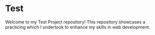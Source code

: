 # Test
Welcome to my Test Project repository! This repository showcases a practicing which I undertook to enhance my skills in web development.
